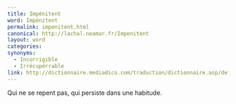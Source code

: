 ```yaml
---
title: Impénitent
word: Impénitent
permalink: impenitent.html
canonical: http://lachal.neamar.fr/Impenitent
layout: word
categories:
synonyms:
  - Incorrigible
  - Irrécupérrable
link: http://dictionnaire.mediadico.com/traduction/dictionnaire.asp/definition/impenitent/2007
---
```


Qui ne se repent pas, qui persiste dans une habitude.

